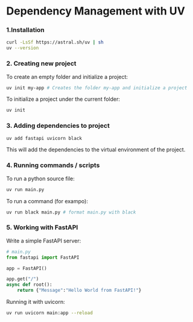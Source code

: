 # Dependency Management with UV

### 1.Installation

```bash
curl -LsSf https://astral.sh/uv | sh
uv --version
```

### 2. Creating new project

To create an empty folder and initialize a project: 
```bash
uv init my-app # Creates the folder my-app and initialize a project
```

To initialize a project under the current folder:
```bash
uv init
```

### 3. Adding dependencies to project

```bash
uv add fastapi uvicorn black
```
This will add the dependencies to the virtual environment of the project.

### 4. Running commands / scripts

To run a python source file:

```bash 
uv run main.py
```

To run a command (for exampo):

```bash
uv run black main.py # format main.py with black
```

### 5. Working with FastAPI 

Write a simple FastAPI server:

```python 
# main.py 
from fastapi import FastAPI 

app = FastAPI()

app.get("/")
async def root():
    return {"Message":"Hello World from FastAPI!"}

```

Running it with uvicorn:

```bash
uv run uvicorn main:app --reload
```
